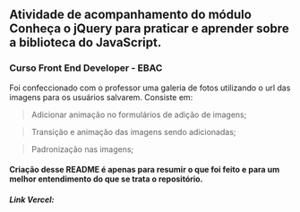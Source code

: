 ## Atividade de acompanhamento do módulo Conheça o jQuery para praticar e aprender sobre a biblioteca do JavaScript. 
### Curso Front End Developer - EBAC 

Foi confeccionado com o professor uma galeria de fotos utilizando o url das imagens para os usuários salvarem. Consiste em:
 
> Adicionar animação no formulários de adição de imagens;

> Transição e animação das imagens sendo adicionadas;

> Padronização nas imagens; 

#### Criação desse README é apenas para resumir o que foi feito e para um melhor entendimento do que se trata o repositório.

##### Link Vercel: 
